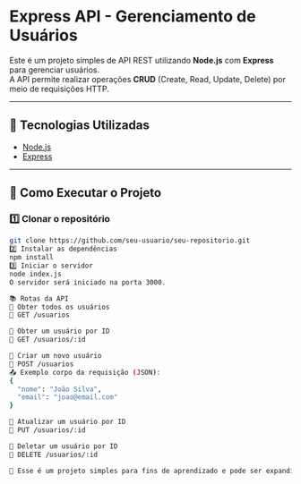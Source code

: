 # Express API - Gerenciamento de Usuários

Este é um projeto simples de API REST utilizando **Node.js** com **Express** para gerenciar usuários.  
A API permite realizar operações **CRUD** (Create, Read, Update, Delete) por meio de requisições HTTP.

---

## 🚀 Tecnologias Utilizadas

- [Node.js](https://nodejs.org/)
- [Express](https://expressjs.com/)

---

## 📌 Como Executar o Projeto

### 1️⃣ Clonar o repositório  
```sh
git clone https://github.com/seu-usuario/seu-repositorio.git
2️⃣ Instalar as dependências
npm install
3️⃣ Iniciar o servidor
node index.js
O servidor será iniciado na porta 3000.

📚 Rotas da API
🔹 Obter todos os usuários
📌 GET /usuarios

🔹 Obter um usuário por ID
📌 GET /usuarios/:id

🔹 Criar um novo usuário
📌 POST /usuarios
📤 Exemplo corpo da requisição (JSON):
{
  "nome": "João Silva",
  "email": "joao@email.com"
}

🔹 Atualizar um usuário por ID
📌 PUT /usuarios/:id

🔹 Deletar um usuário por ID
📌 DELETE /usuarios/:id

📌 Esse é um projeto simples para fins de aprendizado e pode ser expandido com banco de dados e autenticação futuramente.

